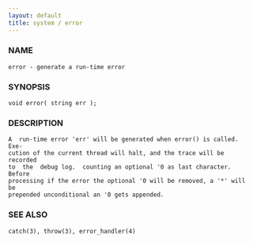 ```yaml
---
layout: default
title: system / error
---
```






### NAME
    error - generate a run-time error


### SYNOPSIS
    void error( string err );


### DESCRIPTION
    A  run-time error 'err' will be generated when error() is called.  Exe‐
    cution of the current thread will halt, and the trace will be  recorded
    to  the  debug log.  counting an optional '0 as last character.  Before
    processing if the error the optional '0 will be removed, a '*' will  be
    prepended unconditional an '0 gets appended.


### SEE ALSO
    catch(3), throw(3), error_handler(4)



